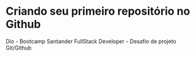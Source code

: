 # Criando seu primeiro repositório no Github

Dio - Bootcamp Santander FullStack Developer - Desafio de projeto Git/Github
